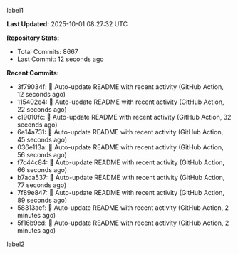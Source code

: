 
label1 
<!-- ACTIVITY_START -->
**Last Updated:** 2025-10-01 08:27:32 UTC

**Repository Stats:**
- Total Commits: 8667
- Last Commit: 12 seconds ago

**Recent Commits:**
- 3f79034f: 🤖 Auto-update README with recent activity (GitHub Action, 12 seconds ago)
- 115402e4: 🤖 Auto-update README with recent activity (GitHub Action, 22 seconds ago)
- c19010fc: 🤖 Auto-update README with recent activity (GitHub Action, 32 seconds ago)
- 6e14a731: 🤖 Auto-update README with recent activity (GitHub Action, 45 seconds ago)
- 036e113a: 🤖 Auto-update README with recent activity (GitHub Action, 56 seconds ago)
- f7c44c84: 🤖 Auto-update README with recent activity (GitHub Action, 66 seconds ago)
- b7ada537: 🤖 Auto-update README with recent activity (GitHub Action, 77 seconds ago)
- 7f89e847: 🤖 Auto-update README with recent activity (GitHub Action, 89 seconds ago)
- 58313aef: 🤖 Auto-update README with recent activity (GitHub Action, 2 minutes ago)
- 5f16b9cd: 🤖 Auto-update README with recent activity (GitHub Action, 2 minutes ago)
<!-- ACTIVITY_END -->

label2
